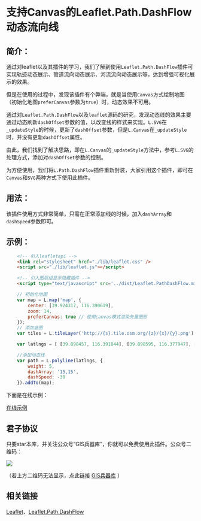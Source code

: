 # 支持Canvas的Leaflet.Path.DashFlow动态流向线


## 简介：

通过对leaflet以及其插件的学习，我们了解到使用`Leaflet.Path.DashFlow`插件可实现轨迹动态展示、管道流向动态展示、河流流向动态展示等，达到增强可视化展示的效果。

但是在使用的过程中，发现该插件有个弊端，就是当使用`Canvas`方式绘制地图（初始化地图`preferCanvas`参数为`true`）时，动态效果不可用。

通过对`Leaflet.Path.DashFlow`以及`leaflet`源码的研究，发现动态线的效果主要通过动态刷新`dashOffset`参数的值，以改变线的样式来实现。`L.SVG`在`_updateStyle`的时候，更新了`dashOffset`参数，但是`L.Canvas`在`_updateStyle`时，并没有更新`dashOffset`属性。

由此，我们找到了解决思路，即在`L.Canvas`的`_updateStyle`方法中，参考`L.SVG`的处理方式，添加对`dashOffset`参数的控制。

为方便使用，我们将`L.Path.DashFlow`插件重新封装，大家引用这个插件，即可在`Canvas`和`SVG`两种方式下使用此插件。

## 用法：

该插件使用方式非常简单，只需在正常添加线的时候，加入`dashArray`和`dashSpeed`参数即可。

## 示例：

~~~ html
    <!-- 引入leafletapi -->
    <link rel="stylesheet" href="./lib/leaflet.css" />
    <script src="./lib/leaflet.js"></script>

    <!-- 引入图层组显示隐藏插件 -->
    <script type="text/javascript" src='../dist/Leaflet.PathDashFlow.min.js'></script>
~~~

~~~ js
	// 初始化地图
    var map = L.map('map', {
        center: [39.924317, 116.390619],
        zoom: 14,
        preferCanvas: true // 使用canvas模式渲染矢量图形 
    });
    // 添加底图
    var tiles = L.tileLayer('http://{s}.tile.osm.org/{z}/{x}/{y}.png').addTo(map);

    var latlngs = [ [39.898457, 116.391844], [39.898595, 116.377947], [39.898341, 116.368001], [39.898063, 116.357144], [39.899095, 116.351934], [39.905871, 116.350670], [39.922329, 116.349800], [39.931017, 116.349671], [39.939104, 116.349225], [39.942233, 116.349910], [39.947263, 116.366892], [39.947568, 116.387537], [39.947764, 116.401988], [39.947929, 116.410824], [39.947558, 116.426740], [39.939700, 116.427338], [39.932404, 116.427919], [39.923109, 116.428377], [39.907094, 116.429583], [39.906858, 116.414040], [39.906622, 116.405321], [39.906324, 116.394954], [39.906308, 116.391264], [39.916611, 116.390748] ];

    //添加动态线
    var path = L.polyline(latlngs, {
        weight: 5,
        dashArray: '15,15',
        dashSpeed: -30
    }).addTo(map);
~~~

下面是在线示例：

[在线示例](http://gisarmory.xyz/Leaflet.PathDashFlow/examples/index.html)



## 君子协议
只要star本库，并关注公众号“GIS兵器库”，你就可以免费使用此插件。公众号二维码：

![](http://blogimage.gisarmory.xyz/20200923063756.png)

（若上方二维码无法显示，点此链接 [GIS兵器库](http://blogimage.gisarmory.xyz/20200923063756.png) ）

## 相关链接

[Leaflet](https://leafletjs.com/index.html)、[Leaflet.Path.DashFlow](https://gitlab.com/IvanSanchez/Leaflet.Path.DashFlow)

